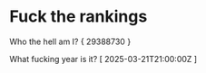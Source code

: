 # Fuck the rankings

Who the hell am I?
{ 29388730 }

What fucking year is it?
[ 2025-03-21T21:00:00Z ]
